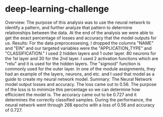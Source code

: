 # deep-learning-challenge
Overview:
  The purpose of this analysis was to use the neural network to identify a pattern, and further analyze that pattern to determine relationships between the data. At the end of the analysis we were able to get the exact percentage of losses and accuracy that the model outputs for us. 
Results:
    For the data preprocessesing, I dropped the columns "NAME" and "EIN" and our targeted variables were the "APPLICATION_TYPE" and "CLASSIFICATION."
    I used 2 hidden layers and 1 outer layer. 80 neurons for the 1st layer and 30 for the 2nd layer. I used 2 activation functions which are "relu" and it is used for the hidden layers. The "sigmoid" function is commonly used for the outer layer. In one of the module assignments, they had an example of the layers, neurons, and etc. and I used that model as a guide to create my neural network model.
Summary: 
  The Neural Network model output losses and accuracy. The loss came out to 0.56. The purpose of the loss is to minimize this percentage so we can determine how efficicient the model is. The accuracy came out to be 0.727 and it determines the correctly classified samples. During the performance, the neural network went through 268 epochs with a loss of 0.56 and accuracy of 0.727. 
